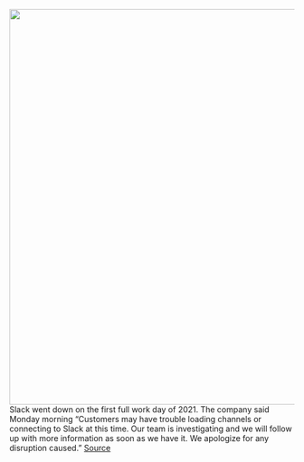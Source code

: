 <img src='https://cdn.vox-cdn.com/thumbor/YJSMcMDR2qXMdE1-1bUo0myW96o=/0x0:2040x1360/1200x800/filters:focal(857x517:1183x843)/cdn.vox-cdn.com/uploads/chorus_image/image/68616252/acastro_190412_1777_slack_0002.0.jpg' width='700px' /><br/>
Slack went down on the first full work day of 2021. The company said Monday morning “Customers may have trouble loading channels or connecting to Slack at this time. Our team is investigating and we will follow up with more information as soon as we have it. We apologize for any disruption caused.”
<a href='https://www.theverge.com/2021/1/4/22213105/slack-outage-down-2021-server-error'> Source <a/>